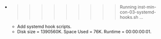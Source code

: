* >>>>>>>>> Running inst-min-con-03-systemd-hooks.sh ...
  * Add systemd hook scripts.
  * Disk size = 1390560K. Space Used = 76K. Runtime = 00:00:00:01.
